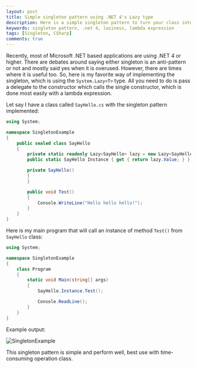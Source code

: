 ```yaml
---
layout: post
title: Simple singleton pattern using .NET 4's Lazy type
description: Here is a simple singleton pattern to turn your class into a singleton class. This singleton pattern is very simple and perform well, best use with time-consuming operation class in C# programming.
keywords: singleton pattern, .net 4, laziness, lambda expression
tags: [Singleton, CSharp]
comments: true
---
```


Recently, most of Microsoft .NET based applications are using .NET 4 or higher. There are debates around saying either singleton is an anti-pattern or not and mostly said yes when it is overused. However, there are times where it is useful too. So, here is my favorite way of implementing the singleton, which is using the `System.Lazy<T>` type. All you need to do is pass a delegate to the constructor which calls the single constructor, which is done most easily with a lambda expression.

Let say I have a class called `SayHello.cs` with the singleton pattern implemented:

```csharp
using System;

namespace SingletonExample
{
    public sealed class SayHello
    {
        private static readonly Lazy<SayHello> lazy = new Lazy<SayHello>(() => new SayHello());
        public static SayHello Instance { get { return lazy.Value; } }

        private SayHello()
        {
        }

        public void Test()
        {
            Console.WriteLine("Hello hello hello!");
        }
    }
}
```

Here is my main program that will call an instance of method `Test()` from `SayHello` class:

```csharp
using System;

namespace SingletonExample
{
    class Program
    {
        static void Main(string[] args)
        {
            SayHello.Instance.Test();

            Console.ReadLine();
        }
    }
}
```

Example output:

![SingletonExample](http://i.imgur.com/Vnbsea3.png)

This singleton pattern is simple and perform well, best use with time-consuming operation class.

